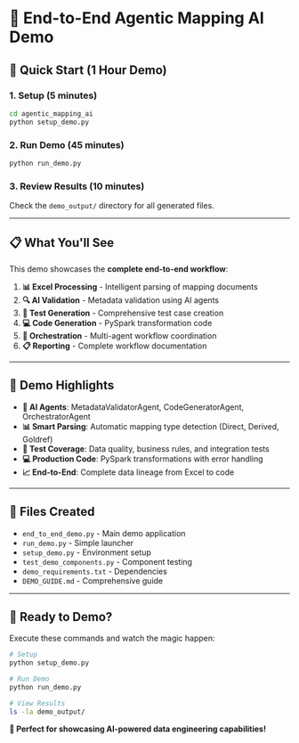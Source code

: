 # 🎯 End-to-End Agentic Mapping AI Demo

## 🚀 **Quick Start (1 Hour Demo)**

### **1. Setup (5 minutes)**
```bash
cd agentic_mapping_ai
python setup_demo.py
```

### **2. Run Demo (45 minutes)**
```bash
python run_demo.py
```

### **3. Review Results (10 minutes)**
Check the `demo_output/` directory for all generated files.

---

## 📋 **What You'll See**

This demo showcases the **complete end-to-end workflow**:

1. **📊 Excel Processing** - Intelligent parsing of mapping documents
2. **🔍 AI Validation** - Metadata validation using AI agents
3. **🧪 Test Generation** - Comprehensive test case creation
4. **💻 Code Generation** - PySpark transformation code
5. **🎯 Orchestration** - Multi-agent workflow coordination
6. **📋 Reporting** - Complete workflow documentation

---

## 🎯 **Demo Highlights**

- **🤖 AI Agents**: MetadataValidatorAgent, CodeGeneratorAgent, OrchestratorAgent
- **📊 Smart Parsing**: Automatic mapping type detection (Direct, Derived, Goldref)
- **🧪 Test Coverage**: Data quality, business rules, and integration tests
- **💻 Production Code**: PySpark transformations with error handling
- **📈 End-to-End**: Complete data lineage from Excel to code

---

## 📁 **Files Created**

- `end_to_end_demo.py` - Main demo application
- `run_demo.py` - Simple launcher
- `setup_demo.py` - Environment setup
- `test_demo_components.py` - Component testing
- `demo_requirements.txt` - Dependencies
- `DEMO_GUIDE.md` - Comprehensive guide

---

## 🎉 **Ready to Demo?**

Execute these commands and watch the magic happen:

```bash
# Setup
python setup_demo.py

# Run Demo  
python run_demo.py

# View Results
ls -la demo_output/
```

**🎯 Perfect for showcasing AI-powered data engineering capabilities!**
